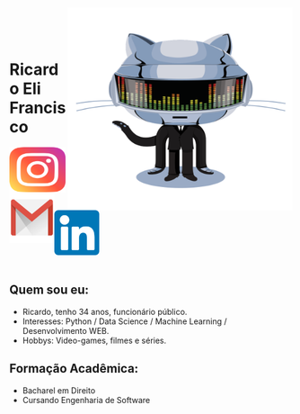 <img align="right" width="400px" style="margin-top:-20px" src="/imgs/daftpunktocat-thomas.gif" width="70" height="360"/> </div>

</br>
</br>

<div dsplay="inline-block">
 
 <h1 align="left">Ricardo Eli Francisco</h1>
 <a href="https://www.instagram.com/ricardoelif">
    <img align="left" width="100px" src="/imgs/instagram.png" width="30" height="80">
 
 <a href = "mailto:contato@ricardoelca">
    <img align="left" width="80px" src="/imgs/email.png" width="45" height="90">

   <a href="https://www.linkedin.com/in/ricardoelif">
    <img width="80px" src="/imgs/linkedin.png" alt="linkedin" width="100" height="80">
   </a>
</div>

</br>

 
## Quem sou eu:

* Ricardo, tenho 34 anos, funcionário público. <br>
* Interesses: Python / Data Science / Machine Learning / Desenvolvimento WEB. <br>
* Hobbys: Video-games, filmes e séries. <br>


## Formação Acadêmica:

* Bacharel em Direito
* Cursando Engenharia de Software
</br>
</br>
